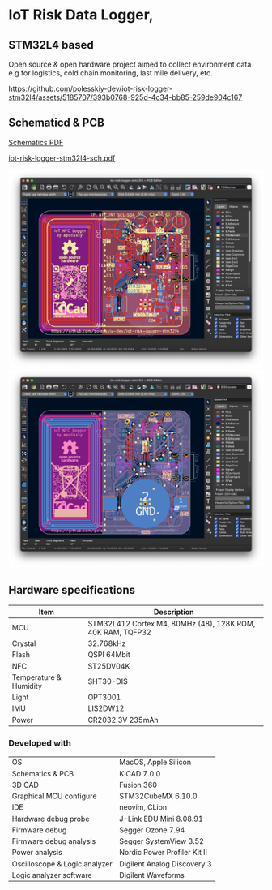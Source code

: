 # IoT Risk Data Logger, 
## STM32L4 based

Open source & open hardware project aimed to collect environment data e.g for logistics, cold chain monitoring, last mile delivery, etc. 

https://github.com/polesskiy-dev/iot-risk-logger-stm32l4/assets/5185707/393b0768-925d-4c34-bb85-259de904c167

## Schematicd & PCB
[Schematics PDF](hardware/docs/iot-risk-logger-stm32l4-sch.pdf)

[iot-risk-logger-stm32l4-sch.pdf](https://github.com/polesskiy-dev/iot-risk-logger-stm32l4/files/14073860/iot-risk-logger-stm32l4-sch.pdf)

![PCB Front](./hardware/docs/pcb-front.png)
![PCB Back](./hardware/docs/pcb-back.png)

## Hardware specifications

|Item|Description|
|-|-|
| MCU | STM32L412 Cortex M4, 80MHz (48), 128K ROM, 40K RAM, TQFP32 |
| Crystal | 32.768kHz |
| Flash | QSPI 64Mbit |
| NFC | ST25DV04K |
| Temperature & Humidity | SHT30-DIS |
| Light | OPT3001 |
| IMU | LIS2DW12 |
| Power | CR2032 3V 235mAh |


### Developed with
|||
|-|-|
| OS | MacOS, Apple Silicon |
| Schematics & PCB | KiCAD 7.0.0 |
| 3D CAD | Fusion 360 |
| Graphical MCU configure | STM32CubeMX 6.10.0 | 
| IDE | neovim, CLion |
| Hardware debug probe | J-Link EDU Mini 8.08.91 |
| Firmware debug | Segger Ozone 7.94 | 
| Firmware debug analysis | Segger SystemView 3.52 |
| Power analysis | Nordic Power Profiler Kit II |
| Oscilloscope & Logic analyzer | Digilent Analog Discovery 3 |
| Logic analyzer software | Digilent Waveforms | 

